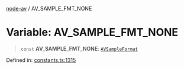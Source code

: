 [node-av](../globals.md) / AV\_SAMPLE\_FMT\_NONE

# Variable: AV\_SAMPLE\_FMT\_NONE

> `const` **AV\_SAMPLE\_FMT\_NONE**: [`AVSampleFormat`](../type-aliases/AVSampleFormat.md)

Defined in: [constants.ts:1315](https://github.com/seydx/av/blob/f8631fc881b394300b1479f511d55cf1c370a87f/src/constants/constants.ts#L1315)
